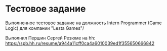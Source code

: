 # Тестовое задание
Выполненное тестовое задание на должность Intern Programmer (Game Logic) для компании "Lesta Games"/

Выполнил Першин Сергей 
Резюме на hh: https://spb.hh.ru/resume/a944a11cff0ca4a6010039ed1f355650666842

